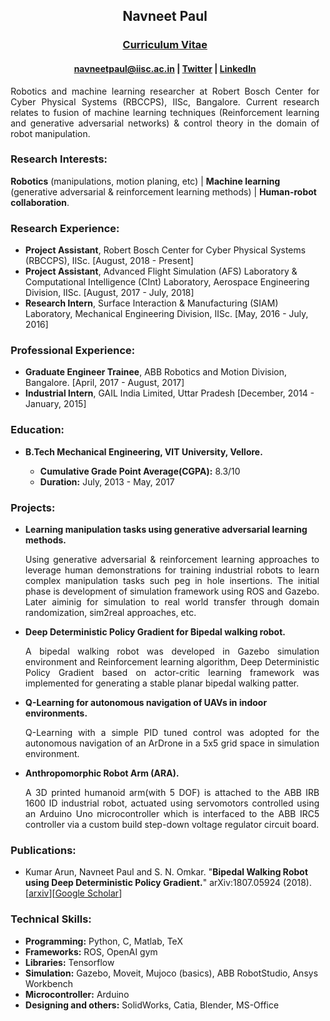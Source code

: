 <main class="content" role="main" style="padding-left: 5px; padding-right:5px;">

<h2 class="rsection"><center><b>Navneet Paul</b></center></h2>
<h3><center><a href="{{ site.github.url }}/assets/resume.pdf" class="main-link">Curriculum Vitae</a></center></h3>
<center><h4 class="rsection"><a href="https://bit.ly/2rBGAWt" class="md-link">navneetpaul@iisc.ac.in</a> | <a href="https://twitter.com/nav74neet" class="md-link">Twitter</a> |  <a href="https://www.linkedin.com/in/navneet-paul-94a806101/" class="md-link">LinkedIn</a><!-- <a href="https://bit.ly/2A3Oi02" class="md-link">Google Scholar</a> --></h4></center>
<p style="text-align:justify">
    Robotics and machine learning researcher at Robert Bosch Center for Cyber Physical Systems (RBCCPS), IISc, Bangalore. Current research relates to fusion of machine learning techniques (Reinforcement learning and generative adversarial networks) & control theory in the domain of robot manipulation.
</p>

<h3>Research Interests:</h3>
<b>Robotics</b> (manipulations, motion planing, etc) | <b>Machine learning</b> (generative adversarial & reinforcement learning methods) | <b>Human-robot collaboration</b>.

<h3>Research Experience:</h3>
<p style="text-align:justify;">
	 <ul>
	 <!-- <ul style="list-style-type:circle"> -->
  		<li><b>Project Assistant</b>, Robert Bosch Center for Cyber Physical Systems (RBCCPS), IISc. [August, 2018 - Present]</li>
  		<li><b>Project Assistant</b>, Advanced Flight Simulation (AFS) Laboratory & Computational Intelligence (CInt) Laboratory, Aerospace Engineering Division, IISc. [August, 2017 - July, 2018]</li>
  		<li><b>Research Intern</b>, Surface Interaction & Manufacturing (SIAM) Laboratory, Mechanical Engineering Division, IISc. [May, 2016 - July, 2016]</li>
	</ul> 
</p>

<h3>Professional Experience:</h3>
<p style="text-align:justify;">
	 <ul>
	 <!-- <ul style="list-style-type:circle"> -->
  		<li><b>Graduate Engineer Trainee</b>, ABB Robotics and Motion Division, Bangalore. [April, 2017 - August, 2017]</li>
  		<li><b>Industrial Intern</b>, GAIL India Limited, Uttar Pradesh [December, 2014 - January, 2015]</li>
  		<!-- <li><b>Research Intern</b>, Mechanical Engineering Division, IISc. [May, 2016 - July, 2016]</li> -->
	</ul> 
</p>

<h3>Education:</h3>
<p style="text-align:justify;">
	 <ul>
	 <!-- <ul style="list-style-type:circle"> -->
  		<li><b> B.Tech Mechanical Engineering, VIT University, Vellore.</b></li>
  			<ul style="list-style-type:circle">
  				<li><b>Cumulative Grade Point Average(CGPA):</b> 8.3/10</li>
  				<li><b>Duration:</b> July, 2013 - May, 2017</li>
  			</ul>
	</ul> 
</p>

<h3>Projects:</h3>
<p style="text-align:justify;">
	 <ul>
	 <!-- <ul style="list-style-type:circle"> -->
  		<li><b> Learning manipulation tasks using generative adversarial learning methods.</b></li>
  		<p style="text-align:justify;">Using generative adversarial & reinforcement learning approaches to leverage human demonstrations for training industrial robots to learn complex manipulation tasks such peg in hole insertions. The initial phase is development of simulation framework using ROS and Gazebo. Later aiminig for simulation to real world transfer through domain randomization, sim2real approaches, etc.</p>
		<li><b>Deep Deterministic Policy Gradient for Bipedal walking robot.</b></li>
		<p style="text-align:justify;">A bipedal walking robot was developed in Gazebo simulation environment and Reinforcement learning algorithm, Deep Deterministic Policy Gradient based on actor-critic learning framework was implemented for generating a stable planar bipedal walking patter.</p>
		<li><b>Q-Learning for autonomous navigation of UAVs in indoor environments.</b></li>
		<p style="text-align:justify;">Q-Learning with a simple PID tuned control was adopted for the autonomous navigation of an ArDrone in a 5x5 grid space in simulation environment.</p>
		<li><b>Anthropomorphic Robot Arm (ARA).</b></li>
		<p style="text-align:justify;">A 3D printed humanoid arm(with 5 DOF) is attached to the ABB IRB
		1600 ID industrial robot, actuated using servomotors controlled using an Arduino Uno microcontroller
		which is interfaced to the ABB IRC5 controller via a custom build step-down voltage regulator circuit
		board.</p>
	</ul> 
</p>

<h3>Publications:</h3>
<p style="text-align:justify;">
	 <ul>
	 	<li>Kumar Arun, Navneet Paul and S. N. Omkar. "<b>Bipedal Walking Robot using Deep Deterministic Policy Gradient.</b>" arXiv:1807.05924 (2018). [<a href="https://arxiv.org/abs/1807.05924" class="md-link">arxiv</a>][<a href="https://scholar.google.co.in/citations?user=Wbz-jYwAAAAJ&hl=en" class="md-link">Google Scholar</a>]</li>
	 </ul>
</p>

<h3>Technical Skills:</h3>
<p style="text-align:justify;">
	 <ul>
	 	<li><b>Programming:</b> Python, C, Matlab, TeX</li>
	 	<li><b>Frameworks:</b> ROS, OpenAI gym</li>
	 	<li><b>Libraries:</b> Tensorflow</li>
	 	<li><b>Simulation:</b> Gazebo, Moveit, Mujoco (basics), ABB RobotStudio, Ansys Workbench</li>
	 	<li><b>Microcontroller:</b> Arduino</li>
	 	<li><b>Designing and others:</b> SolidWorks, Catia, Blender, MS-Office</li>
	 </ul>
</p>

</main>